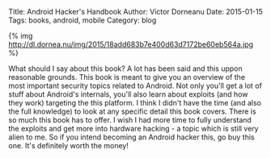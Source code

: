 Title: Android Hacker's Handbook
Author: Victor Dorneanu
Date: 2015-01-15
Tags: books, android, mobile
Category: blog

{% img http://dl.dornea.nu/img/2015/18add683b7e400d63d7172be60eb564a.jpg %}

What should I say about this book? A lot has been said and this uppon reasonable grounds. This book is meant to give
you an overview of the most important security topics related to Android. Not only you'll
get a lot of stuff about Android's internals, you'll also learn about exploits (and how they work)
targeting the this platform. I think I didn't have the time (and also the full knowledge) to look
at any specific detail this book covers. There is so much this book has to offer. I wish I had more time
to fully understand the exploits and get more into hardware hacking - a topic which is still very alien 
to me. So if you intend becoming an Android hacker this, go buy this one. It's definitely worth the money!

